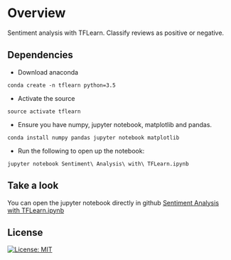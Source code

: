 # Overview 
Sentiment analysis with TFLearn. Classify reviews as positive or negative.

## Dependencies

* Download anaconda
```
conda create -n tflearn python=3.5
```

* Activate the source
```
source activate tflearn
```
* Ensure you have numpy, jupyter notebook, matplotlib and pandas.
```
conda install numpy pandas jupyter notebook matplotlib
```
* Run the following to open up the notebook:
```
jupyter notebook Sentiment\ Analysis\ with\ TFLearn.ipynb
```

## Take a look
You can open the jupyter notebook directly in github [Sentiment Analysis with TFLearn.ipynb](https://github.com/sbatururimi/Handwritten-Digit-Recognition-TFLearn/blob/master/Handwritten%20Digit%20Recognition%20with%20TFLearn.ipynb)

## License
[![License: MIT](https://img.shields.io/badge/License-MIT-yellow.svg)](https://github.com/sbatururimi/Handwritten-Digit-Recognition-TFLearn/blob/master/LICENSE)
